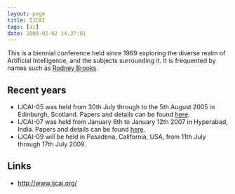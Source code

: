```yaml
---
layout: page
title: IJCAI
tags: [ai]
date: 2008-02-02 14:37:01
---
```

This is a biennial conference held since 1969 exploring the diverse realm of Artificial Intelligence, and the subjects surrounding it. It is frequented by names such as [Rodney Brooks](/wiki/rodney_brooks.html "Rodney Brooks").

## Recent years

- IJCAI-05 was held from 30th July through to the 5th August 2005 in Edinburgh, Scotland. Papers and details can be found [here](http://www.ijcai.org/proceedings05.php).
- IJCAI-07 was held from January 6th to January 12th 2007 in Hyperabad, India. Papers and details can be found [here](http://www.ijcai.org/papers07/contents.php).
- IJCAI-09 will be held in Pasadena, California, USA, from 11th July through 17th July 2009.

## Links

- <http://www.ijcai.org/>
